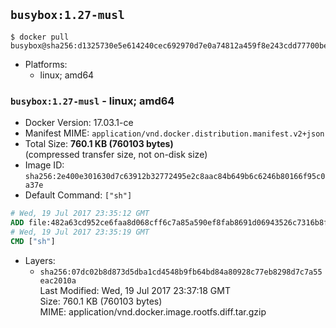 ## `busybox:1.27-musl`

```console
$ docker pull busybox@sha256:d1325730e5e614240cec692970d7e0a74812a459f8e243cdd77700be5f46a7ba
```

-	Platforms:
	-	linux; amd64

### `busybox:1.27-musl` - linux; amd64

-	Docker Version: 17.03.1-ce
-	Manifest MIME: `application/vnd.docker.distribution.manifest.v2+json`
-	Total Size: **760.1 KB (760103 bytes)**  
	(compressed transfer size, not on-disk size)
-	Image ID: `sha256:2e400e301630d7c63912b32772495e2c8aac84b649b6c6246b80166f95c0a37e`
-	Default Command: `["sh"]`

```dockerfile
# Wed, 19 Jul 2017 23:35:12 GMT
ADD file:482a63cd952ce6faa8d068cff6c7a85a590ef8fab8691d06943526c7316b8f30 in / 
# Wed, 19 Jul 2017 23:35:19 GMT
CMD ["sh"]
```

-	Layers:
	-	`sha256:07dc02b8d873d5dba1cd4548b9fb64bd84a80928c77eb8298d7c7a55eac2010a`  
		Last Modified: Wed, 19 Jul 2017 23:37:18 GMT  
		Size: 760.1 KB (760103 bytes)  
		MIME: application/vnd.docker.image.rootfs.diff.tar.gzip
